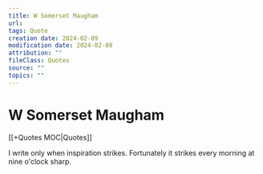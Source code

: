 ```yaml
---
title: W Somerset Maugham
url: 
tags: Quote
creation date: 2024-02-09
modification date: 2024-02-09
attribution: ""
fileClass: Quotes
source: ""
topics: ""
---
```


# W Somerset Maugham

[[+Quotes MOC|Quotes]]

I write only when inspiration strikes. Fortunately it strikes every morning at nine o'clock sharp.
